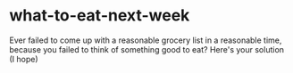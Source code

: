 # what-to-eat-next-week
Ever failed to come up with a reasonable grocery list in a reasonable time, because you failed to think of something good to eat? Here's your solution (I hope)
